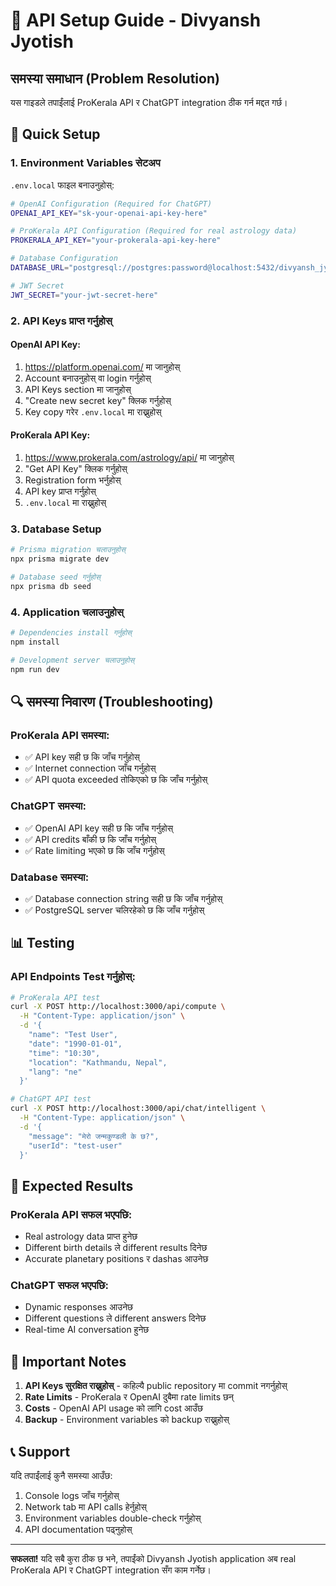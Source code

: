 # 🔧 API Setup Guide - Divyansh Jyotish

## समस्या समाधान (Problem Resolution)

यस गाइडले तपाईंलाई ProKerala API र ChatGPT integration ठीक गर्न मद्दत गर्छ।

## 🚀 Quick Setup

### 1. Environment Variables सेटअप

`.env.local` फाइल बनाउनुहोस्:

```bash
# OpenAI Configuration (Required for ChatGPT)
OPENAI_API_KEY="sk-your-openai-api-key-here"

# ProKerala API Configuration (Required for real astrology data)
PROKERALA_API_KEY="your-prokerala-api-key-here"

# Database Configuration
DATABASE_URL="postgresql://postgres:password@localhost:5432/divyansh_jyotish?schema=public"

# JWT Secret
JWT_SECRET="your-jwt-secret-here"
```

### 2. API Keys प्राप्त गर्नुहोस्

#### OpenAI API Key:
1. https://platform.openai.com/ मा जानुहोस्
2. Account बनाउनुहोस् वा login गर्नुहोस्
3. API Keys section मा जानुहोस्
4. "Create new secret key" क्लिक गर्नुहोस्
5. Key copy गरेर `.env.local` मा राख्नुहोस्

#### ProKerala API Key:
1. https://www.prokerala.com/astrology/api/ मा जानुहोस्
2. "Get API Key" क्लिक गर्नुहोस्
3. Registration form भर्नुहोस्
4. API key प्राप्त गर्नुहोस्
5. `.env.local` मा राख्नुहोस्

### 3. Database Setup

```bash
# Prisma migration चलाउनुहोस्
npx prisma migrate dev

# Database seed गर्नुहोस्
npx prisma db seed
```

### 4. Application चलाउनुहोस्

```bash
# Dependencies install गर्नुहोस्
npm install

# Development server चलाउनुहोस्
npm run dev
```

## 🔍 समस्या निवारण (Troubleshooting)

### ProKerala API समस्या:
- ✅ API key सही छ कि जाँच गर्नुहोस्
- ✅ Internet connection जाँच गर्नुहोस्
- ✅ API quota exceeded तोकिएको छ कि जाँच गर्नुहोस्

### ChatGPT समस्या:
- ✅ OpenAI API key सही छ कि जाँच गर्नुहोस्
- ✅ API credits बाँकी छ कि जाँच गर्नुहोस्
- ✅ Rate limiting भएको छ कि जाँच गर्नुहोस्

### Database समस्या:
- ✅ Database connection string सही छ कि जाँच गर्नुहोस्
- ✅ PostgreSQL server चलिरहेको छ कि जाँच गर्नुहोस्

## 📊 Testing

### API Endpoints Test गर्नुहोस्:

```bash
# ProKerala API test
curl -X POST http://localhost:3000/api/compute \
  -H "Content-Type: application/json" \
  -d '{
    "name": "Test User",
    "date": "1990-01-01",
    "time": "10:30",
    "location": "Kathmandu, Nepal",
    "lang": "ne"
  }'

# ChatGPT API test
curl -X POST http://localhost:3000/api/chat/intelligent \
  -H "Content-Type: application/json" \
  -d '{
    "message": "मेरो जन्मकुण्डली के छ?",
    "userId": "test-user"
  }'
```

## 🎯 Expected Results

### ProKerala API सफल भएपछि:
- Real astrology data प्राप्त हुनेछ
- Different birth details ले different results दिनेछ
- Accurate planetary positions र dashas आउनेछ

### ChatGPT सफल भएपछि:
- Dynamic responses आउनेछ
- Different questions ले different answers दिनेछ
- Real-time AI conversation हुनेछ

## 🚨 Important Notes

1. **API Keys सुरक्षित राख्नुहोस्** - कहिल्यै public repository मा commit नगर्नुहोस्
2. **Rate Limits** - ProKerala र OpenAI दुबैमा rate limits छन्
3. **Costs** - OpenAI API usage को लागि cost आउँछ
4. **Backup** - Environment variables को backup राख्नुहोस्

## 📞 Support

यदि तपाईंलाई कुनै समस्या आउँछ:
1. Console logs जाँच गर्नुहोस्
2. Network tab मा API calls हेर्नुहोस्
3. Environment variables double-check गर्नुहोस्
4. API documentation पढ्नुहोस्

---

**सफलता!** यदि सबै कुरा ठीक छ भने, तपाईंको Divyansh Jyotish application अब real ProKerala API र ChatGPT integration सँग काम गर्नेछ।
